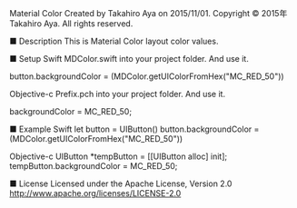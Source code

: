 Material Color
Created by Takahiro Aya on 2015/11/01.
Copyright © 2015年 Takahiro Aya. All rights reserved.

■ Description
This is Material Color layout color values.

■ Setup
Swift
 MDColor.swift into your project folder.
 And use it.

 button.backgroundColor = (MDColor.getUIColorFromHex("MC_RED_50"))

Objective-c
 Prefix.pch into your project folder.
 And use it.

 backgroundColor = MC_RED_50;

■ Example
Swift
let button = UIButton()
button.backgroundColor = (MDColor.getUIColorFromHex("MC_RED_50"))

Objective-c
UIButton *tempButton = [[UIButton alloc] init];
tempButton.backgroundColor = MC_RED_50;

■ License
Licensed under the Apache License, Version 2.0
http://www.apache.org/licenses/LICENSE-2.0
